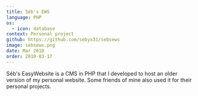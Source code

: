 ```yaml
---
title: Séb's EWS
language: PHP
os:
  - icon: database
context: Personal project
github: https://github.com/sebyx31/sebsews
image: sebsews.png
date: Mar 2010
order: 2010-03-17
---
```


Séb's EasyWebsite is a CMS in PHP that I developed to host an older version of my personal website. Some friends of mine also used it for their personal projects.